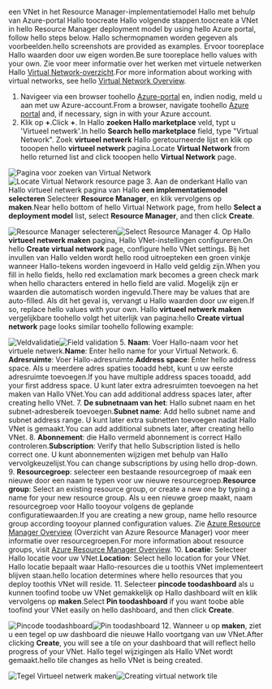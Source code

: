 <span data-ttu-id="9a69b-101">een VNet in het Resource Manager-implementatiemodel Hallo met behulp van Azure-portal Hallo toocreate Hallo volgende stappen.</span><span class="sxs-lookup"><span data-stu-id="9a69b-101">toocreate a VNet in hello Resource Manager deployment model by using hello Azure portal, follow hello steps below.</span></span> <span data-ttu-id="9a69b-102">Hallo schermopnamen worden gegeven als voorbeelden.</span><span class="sxs-lookup"><span data-stu-id="9a69b-102">hello screenshots are provided as examples.</span></span> <span data-ttu-id="9a69b-103">Ervoor tooreplace Hallo waarden door uw eigen worden.</span><span class="sxs-lookup"><span data-stu-id="9a69b-103">Be sure tooreplace hello values with your own.</span></span> <span data-ttu-id="9a69b-104">Zie voor meer informatie over het werken met virtuele netwerken Hallo [Virtual Network-overzicht](../articles/virtual-network/virtual-networks-overview.md).</span><span class="sxs-lookup"><span data-stu-id="9a69b-104">For more information about working with virtual networks, see hello [Virtual Network Overview](../articles/virtual-network/virtual-networks-overview.md).</span></span>

1. <span data-ttu-id="9a69b-105">Navigeer via een browser toohello [Azure-portal](http://portal.azure.com) en, indien nodig, meld u aan met uw Azure-account.</span><span class="sxs-lookup"><span data-stu-id="9a69b-105">From a browser, navigate toohello [Azure portal](http://portal.azure.com) and, if necessary, sign in with your Azure account.</span></span>
2. <span data-ttu-id="9a69b-106">Klik op **+**.</span><span class="sxs-lookup"><span data-stu-id="9a69b-106">Click **+**.</span></span> <span data-ttu-id="9a69b-107">In Hallo **zoeken Hallo marketplace** veld, typt u 'Virtueel netwerk'.</span><span class="sxs-lookup"><span data-stu-id="9a69b-107">In hello **Search hello marketplace** field, type "Virtual Network".</span></span> <span data-ttu-id="9a69b-108">Zoek **virtueel netwerk** Hallo geretourneerde lijst en klik op tooopen hello **virtueel netwerk** pagina.</span><span class="sxs-lookup"><span data-stu-id="9a69b-108">Locate **Virtual Network** from hello returned list and click tooopen hello **Virtual Network** page.</span></span>

  <span data-ttu-id="9a69b-109">![Pagina voor zoeken van Virtual Network](./media/vpn-gateway-basic-p2s-vnet-rm-portal-include/newvnetportal700.png "Pagina voor zoeken van Virtual Network")</span><span class="sxs-lookup"><span data-stu-id="9a69b-109">![Locate Virtual Network resource page](./media/vpn-gateway-basic-p2s-vnet-rm-portal-include/newvnetportal700.png "Locate virtual network resource page")</span></span>
3. <span data-ttu-id="9a69b-110">Aan de onderkant Hallo van Hallo virtueel netwerk pagina van Hallo **een implementatiemodel selecteren** Selecteer **Resource Manager**, en klik vervolgens op **maken**.</span><span class="sxs-lookup"><span data-stu-id="9a69b-110">Near hello bottom of hello Virtual Network page, from hello **Select a deployment model** list, select **Resource Manager**, and then click **Create**.</span></span>

  <span data-ttu-id="9a69b-111">![Resource Manager selecteren](./media/vpn-gateway-basic-p2s-vnet-rm-portal-include/resourcemanager250.png "Resource Manager selecteren")</span><span class="sxs-lookup"><span data-stu-id="9a69b-111">![Select Resource Manager](./media/vpn-gateway-basic-p2s-vnet-rm-portal-include/resourcemanager250.png "Select Resource Manager")</span></span>
4. <span data-ttu-id="9a69b-112">Op Hallo **virtueel netwerk maken** pagina, Hallo VNet-instellingen configureren.</span><span class="sxs-lookup"><span data-stu-id="9a69b-112">On hello **Create virtual network** page, configure hello VNet settings.</span></span> <span data-ttu-id="9a69b-113">Bij het invullen van Hallo velden wordt hello rood uitroepteken een groen vinkje wanneer Hallo-tekens worden ingevoerd in Hallo veld geldig zijn.</span><span class="sxs-lookup"><span data-stu-id="9a69b-113">When you fill in hello fields, hello red exclamation mark becomes a green check mark when hello characters entered in hello field are valid.</span></span> <span data-ttu-id="9a69b-114">Mogelijk zijn er waarden die automatisch worden ingevuld.</span><span class="sxs-lookup"><span data-stu-id="9a69b-114">There may be values that are auto-filled.</span></span> <span data-ttu-id="9a69b-115">Als dit het geval is, vervangt u Hallo waarden door uw eigen.</span><span class="sxs-lookup"><span data-stu-id="9a69b-115">If so, replace hello values with your own.</span></span> <span data-ttu-id="9a69b-116">Hallo **virtueel netwerk maken** vergelijkbare toohello volgt het uiterlijk van pagina:</span><span class="sxs-lookup"><span data-stu-id="9a69b-116">hello **Create virtual network** page looks similar toohello following example:</span></span>

  <span data-ttu-id="9a69b-117">![Veldvalidatie](./media/vpn-gateway-basic-p2s-vnet-rm-portal-include/createp2sgvnet.png "Veldvalidatie")</span><span class="sxs-lookup"><span data-stu-id="9a69b-117">![Field validation](./media/vpn-gateway-basic-p2s-vnet-rm-portal-include/createp2sgvnet.png "Field validation")</span></span>
5. <span data-ttu-id="9a69b-118">**Naam**: Voer Hallo-naam voor het virtuele netwerk.</span><span class="sxs-lookup"><span data-stu-id="9a69b-118">**Name**: Enter hello name for your Virtual Network.</span></span>
6. <span data-ttu-id="9a69b-119">**Adresruimte**: Voer Hallo-adresruimte.</span><span class="sxs-lookup"><span data-stu-id="9a69b-119">**Address space**: Enter hello address space.</span></span> <span data-ttu-id="9a69b-120">Als u meerdere adres spaties tooadd hebt, kunt u uw eerste adresruimte toevoegen.</span><span class="sxs-lookup"><span data-stu-id="9a69b-120">If you have multiple address spaces tooadd, add your first address space.</span></span> <span data-ttu-id="9a69b-121">U kunt later extra adresruimten toevoegen na het maken van Hallo VNet.</span><span class="sxs-lookup"><span data-stu-id="9a69b-121">You can add additional address spaces later, after creating hello VNet.</span></span>
7. <span data-ttu-id="9a69b-122">**De subnetnaam van het**: Hallo subnet naam en het subnet-adresbereik toevoegen.</span><span class="sxs-lookup"><span data-stu-id="9a69b-122">**Subnet name**: Add hello subnet name and subnet address range.</span></span> <span data-ttu-id="9a69b-123">U kunt later extra subnetten toevoegen nadat Hallo VNet is gemaakt.</span><span class="sxs-lookup"><span data-stu-id="9a69b-123">You can add additional subnets later, after creating hello VNet.</span></span>
8. <span data-ttu-id="9a69b-124">**Abonnement**: die Hallo vermeld abonnement is correct Hallo controleren.</span><span class="sxs-lookup"><span data-stu-id="9a69b-124">**Subscription**: Verify that hello Subscription listed is hello correct one.</span></span> <span data-ttu-id="9a69b-125">U kunt abonnementen wijzigen met behulp van Hallo vervolgkeuzelijst.</span><span class="sxs-lookup"><span data-stu-id="9a69b-125">You can change subscriptions by using hello drop-down.</span></span>
9. <span data-ttu-id="9a69b-126">**Resourcegroep**: selecteer een bestaande resourcegroep of maak een nieuwe door een naam te typen voor uw nieuwe resourcegroep.</span><span class="sxs-lookup"><span data-stu-id="9a69b-126">**Resource group**: Select an existing resource group, or create a new one by typing a name for your new resource group.</span></span> <span data-ttu-id="9a69b-127">Als u een nieuwe groep maakt, naam resourcegroep voor Hallo tooyour volgens de geplande configuratiewaarden.</span><span class="sxs-lookup"><span data-stu-id="9a69b-127">If you are creating a new group, name hello resource group according tooyour planned configuration values.</span></span> <span data-ttu-id="9a69b-128">Zie [Azure Resource Manager Overview](../articles/azure-resource-manager/resource-group-overview.md#resource-groups) (Overzicht van Azure Resource Manager) voor meer informatie over resourcegroepen.</span><span class="sxs-lookup"><span data-stu-id="9a69b-128">For more information about resource groups, visit [Azure Resource Manager Overview](../articles/azure-resource-manager/resource-group-overview.md#resource-groups).</span></span>
10. <span data-ttu-id="9a69b-129">**Locatie**: Selecteer Hallo locatie voor uw VNet.</span><span class="sxs-lookup"><span data-stu-id="9a69b-129">**Location**: Select hello location for your VNet.</span></span> <span data-ttu-id="9a69b-130">Hallo locatie bepaalt waar Hallo-resources die u toothis VNet implementeert blijven staan.</span><span class="sxs-lookup"><span data-stu-id="9a69b-130">hello location determines where hello resources that you deploy toothis VNet will reside.</span></span>
11. <span data-ttu-id="9a69b-131">Selecteer **pincode toodashboard** als u kunnen toofind toobe uw VNet gemakkelijk op Hallo dashboard wilt en klik vervolgens op **maken**.</span><span class="sxs-lookup"><span data-stu-id="9a69b-131">Select **Pin toodashboard** if you want toobe able toofind your VNet easily on hello dashboard, and then click **Create**.</span></span>

 <span data-ttu-id="9a69b-132">![Pincode toodashboard](./media/vpn-gateway-basic-p2s-vnet-rm-portal-include/pintodashboard150.png "pincode toodashboard")</span><span class="sxs-lookup"><span data-stu-id="9a69b-132">![Pin toodashboard](./media/vpn-gateway-basic-p2s-vnet-rm-portal-include/pintodashboard150.png "pin toodashboard")</span></span>
12. <span data-ttu-id="9a69b-133">Wanneer u op **maken**, ziet u een tegel op uw dashboard die nieuwe Hallo voortgang van uw VNet.</span><span class="sxs-lookup"><span data-stu-id="9a69b-133">After clicking **Create**, you will see a tile on your dashboard that will reflect hello progress of your VNet.</span></span> <span data-ttu-id="9a69b-134">Hallo tegel wijzigingen als Hallo VNet wordt gemaakt.</span><span class="sxs-lookup"><span data-stu-id="9a69b-134">hello tile changes as hello VNet is being created.</span></span>

  <span data-ttu-id="9a69b-135">![Tegel Virtueel netwerk maken](./media/vpn-gateway-basic-p2s-vnet-rm-portal-include/deploying150.png "Tegel Virtueel netwerk maken")</span><span class="sxs-lookup"><span data-stu-id="9a69b-135">![Creating virtual network tile](./media/vpn-gateway-basic-p2s-vnet-rm-portal-include/deploying150.png "Creating virtual network tile")</span></span>